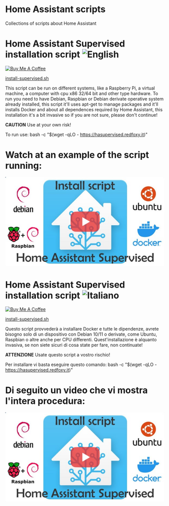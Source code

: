 # Home Assistant scripts

Collections of scripts about Home Assistant

# Home Assistant Supervised installation script ![English](https://img.shields.io/badge/-english-blue)

<a href="https://paypal.me/redfoxydarrest" target="_blank"><img src="https://cdn.buymeacoffee.com/buttons/v2/default-blue.png" alt="Buy Me A Coffee" style="height: 60px !important;width: 217px !important;" ></a>

[install-supervised.sh](install-supervised.sh)

This script can be run on different systems, like a Raspberry Pi, a virtual machine, a computer with cpu x86 32/64 bit and other type hardware.
To run you need to have Debian, Raspbian or Debian derivate operative system already installed, this script it'll uses apt-get to manage packages and it'll installs Docker and about all dependences required by Home Assistant, this installation it's a bit invasive so if you are not sure, please don't continue!

**CAUTION** Use at your own risk!

To run use:
bash -c "$(wget -qLO - https://hasupervised.redfoxy.it)"


# Watch at an example of the script running:
[![Example of script running](https://raw.githubusercontent.com/RedFoxy/Scripts-and-notes/main/Home-Assistant/home%20assistant%20supervised.jpg)](https://youtu.be/CPAF4epc9a4)

# Home Assistant Supervised installation script ![Italiano](https://img.shields.io/badge/-italiano-blue)

<a href="https://paypal.me/redfoxydarrest" target="_blank"><img src="https://cdn.buymeacoffee.com/buttons/v2/default-blue.png" alt="Buy Me A Coffee" style="height: 60px !important;width: 217px !important;" ></a>

[install-supervised.sh](install-supervised.sh)

Questo script provvederà a installare Docker e tutte le dipendenze, avrete bisogno solo di un dispositivo con Debian 10/11 o derivate, come Ubuntu, Raspbian o altre anche per CPU differenti.
Quest'installazione è alquanto invasiva, se non siete sicuri di cosa state per fare, non continuate!

**ATTENZIONE** Usate questo script a vostro rischio!

Per installare vi basta eseguire questo comando:
bash -c "$(wget -qLO - https://hasupervised.redfoxy.it)"

# Di seguito un video che vi mostra l'intera procedura:
[![Example of script running](https://raw.githubusercontent.com/RedFoxy/Scripts-and-notes/main/Home-Assistant/home%20assistant%20supervised.jpg)](https://youtu.be/CPAF4epc9a4)
